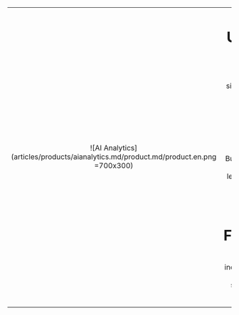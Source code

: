 |||
|:--:|:--:|
|![AI Analytics](articles/products/aianalytics.md/product.md/product.en.png =700x300)| <h1 class="productheader">UNIVERSAL DATA INGESTION</h1><p class="productdescription">Integrate all business data into a single Analytics and Search platform.</p><h1 class="productheader">REPORTING & DASHBOARD</h1><p class="productdescription"> Business analytics and search engine is built on top of AI and machine learning providing live, rich, dynamic reports. </p><h1 class="productheader">SEARCH FUNCTIONALITIES</h1><p class="productdescription">All the data fields are searchable, including SQL tables, article keywords etc. We also can provide “deep search” capability into images and advanced algorithms.</p> |

